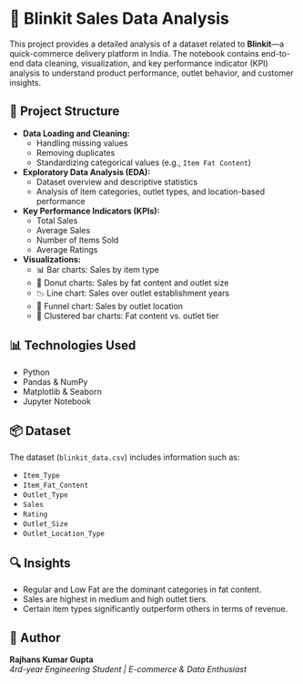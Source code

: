 # 🛒 Blinkit Sales Data Analysis
<p>
  This project provides a detailed analysis of a dataset related to <strong>Blinkit</strong>—a quick-commerce delivery platform in India. The notebook contains end-to-end data cleaning, visualization, and key performance indicator (KPI) analysis to understand product performance, outlet behavior, and customer insights.
</p>

<h2>📁 Project Structure</h2>
<ul>
  <li><strong>Data Loading and Cleaning:</strong>
    <ul>
      <li>Handling missing values</li>
      <li>Removing duplicates</li>
      <li>Standardizing categorical values (e.g., <code>Item Fat Content</code>)</li>
    </ul>
  </li>
  <li><strong>Exploratory Data Analysis (EDA):</strong>
    <ul>
      <li>Dataset overview and descriptive statistics</li>
      <li>Analysis of item categories, outlet types, and location-based performance</li>
    </ul>
  </li>
  <li><strong>Key Performance Indicators (KPIs):</strong>
    <ul>
      <li>Total Sales</li>
      <li>Average Sales</li>
      <li>Number of Items Sold</li>
      <li>Average Ratings</li>
    </ul>
  </li>
  <li><strong>Visualizations:</strong>
    <ul>
      <li>📊 Bar charts: Sales by item type</li>
      <li>🍩 Donut charts: Sales by fat content and outlet size</li>
      <li>📉 Line chart: Sales over outlet establishment years</li>
      <li>📍 Funnel chart: Sales by outlet location</li>
      <li>🧊 Clustered bar charts: Fat content vs. outlet tier</li>
    </ul>
  </li>
</ul>

<h2>📊 Technologies Used</h2>
<ul>
  <li>Python</li>
  <li>Pandas &amp; NumPy</li>
  <li>Matplotlib &amp; Seaborn</li>
  <li>Jupyter Notebook</li>
</ul>

<h2>📦 Dataset</h2>
<p>
  The dataset (<code>blinkit_data.csv</code>) includes information such as:
</p>
<ul>
  <li><code>Item_Type</code></li>
  <li><code>Item_Fat_Content</code></li>
  <li><code>Outlet_Type</code></li>
  <li><code>Sales</code></li>
  <li><code>Rating</code></li>
  <li><code>Outlet_Size</code></li>
  <li><code>Outlet_Location_Type</code></li>
</ul>

<h2>🔍 Insights</h2>
<ul>
  <li>Regular and Low Fat are the dominant categories in fat content.</li>
  <li>Sales are highest in medium and high outlet tiers.</li>
  <li>Certain item types significantly outperform others in terms of revenue.</li>
</ul>

<h2>📌 Author</h2>
<p>
  <strong>Rajhans Kumar Gupta</strong><br />
  <em>4rd-year Engineering Student | E-commerce & Data Enthusiast</em>
</p>
